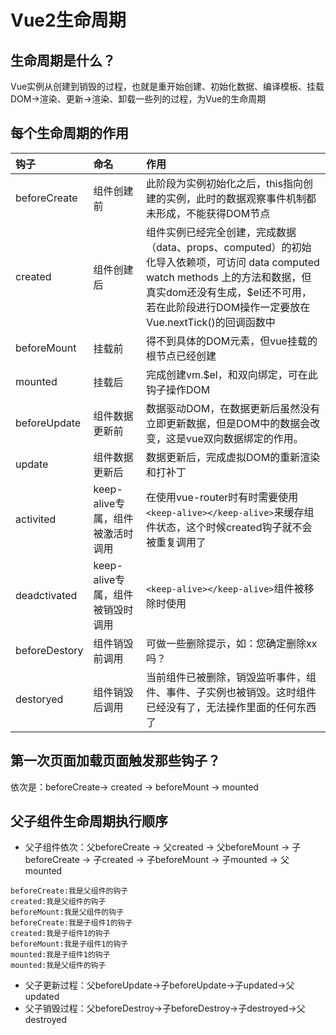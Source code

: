 # Vue2生命周期

## 生命周期是什么？
Vue实例从创建到销毁的过程，也就是重开始创建、初始化数据、编译模板、挂载DOM->渲染、更新->渲染、卸载一些列的过程，为Vue的生命周期

## 每个生命周期的作用
钩子|命名|作用
:--|:--|:--|
beforeCreate|组件创建前|此阶段为实例初始化之后，this指向创建的实例，此时的数据观察事件机制都未形成，不能获得DOM节点
created|组件创建后|组件实例已经完全创建，完成数据（data、props、computed）的初始化导入依赖项，可访问 data computed watch methods 上的方法和数据，但真实dom还没有生成，$el还不可用，若在此阶段进行DOM操作一定要放在Vue.nextTick()的回调函数中
beforeMount|挂载前|得不到具体的DOM元素，但vue挂载的根节点已经创建
mounted|挂载后|完成创建vm.$el，和双向绑定，可在此钩子操作DOM
beforeUpdate|组件数据更新前|数据驱动DOM，在数据更新后虽然没有立即更新数据，但是DOM中的数据会改变，这是vue双向数据绑定的作用。
update|组件数据更新后|数据更新后，完成虚拟DOM的重新渲染和打补丁
activited|keep-alive专属，组件被激活时调用|在使用vue-router时有时需要使用`<keep-alive></keep-alive>`来缓存组件状态，这个时候created钩子就不会被重复调用了
deadctivated|keep-alive专属，组件被销毁时调用|`<keep-alive></keep-alive>`组件被移除时使用
beforeDestory|组件销毁前调用|可做一些删除提示，如：您确定删除xx吗？
destoryed|组件销毁后调用|当前组件已被删除，销毁监听事件，组件、事件、子实例也被销毁。这时组件已经没有了，无法操作里面的任何东西了

## 第一次页面加载页面触发那些钩子？

依次是：beforeCreate-> created -> beforeMount -> mounted

## 父子组件生命周期执行顺序

* 父子组件依次：父beforeCreate -> 父created -> 父beforeMount -> 子beforeCreate -> 子created -> 子beforeMount -> 子mounted -> 父mounted
```
beforeCreate:我是父组件的钩子
created:我是父组件的钩子
beforeMount:我是父组件的钩子
beforeCreate:我是子组件1的钩子
created:我是子组件1的钩子
beforeMount:我是子组件1的钩子
mounted:我是子组件1的钩子
mounted:我是父组件的钩子
```

* 父子更新过程：父beforeUpdate->子beforeUpdate->子updated->父updated
* 父子销毁过程：父beforeDestroy->子beforeDestroy->子destroyed->父destroyed
